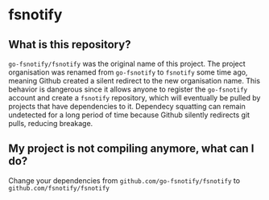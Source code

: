 # fsnotify
## What is this repository?
`go-fsnotify/fsnotify` was the original name of this project. The project organisation was renamed from `go-fsnotify` to `fsnotify` some time ago, meaning Github created a silent redirect to the new organisation name. This behavior is dangerous since it allows anyone to register the `go-fsnotify` account and create a `fsnotify` repository, which will eventually be pulled by projects that have dependencies to it.
Dependecy squatting can remain undetected for a long period of time because Github silently redirects git pulls, reducing breakage.
## My project is not compiling anymore, what can I do?
Change your dependencies from `github.com/go-fsnotify/fsnotify` to `github.com/fsnotify/fsnotify`
